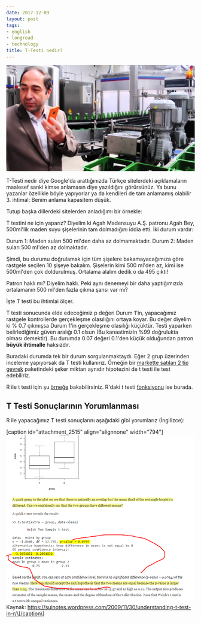 ```yaml
---
date: 2017-12-09
layout: post
tags:
- english
- longread
- technology
title: T-Testi nedir?
---
```


![maxresdefault.jpg](/images/maxresdefault.jpg)

T-Testi nedir diye Google'da arattığınızda Türkçe sitelerdeki açıklamaların maalesef sanki kimse anlamasın diye yazıldığını görürsünüz. Ya bunu yazanlar özellikle böyle yapıyorlar ya da kendileri de tam anlamamış olabilir 3. ihtimal: Benim anlama kapasitem düşük.

Tutup başka dillerdeki sitelerden anladığımı bir örnekle:

T testini ne için yaparız? Diyelim ki Agah Madensuyu A.Ş. patronu Agah Bey, 500ml'lik maden suyu şişelerinin tam dolmadığını iddia etti. İki durum vardır:

Durum 1: Maden suları 500 ml'den daha az dolmamaktadır. Durum 2: Maden suları 500 ml'den az dolmaktadır.

Şimdi, bu durumu doğrulamak için tüm şişelere bakamayacağımıza göre rastgele seçilen 10 şişeye bakalım. Şişelerin kimi 500 ml'den az, kimi ise 500ml'den çok doldurulmuş. Ortalama alalım dedik o da 495 çıktı!

Patron haklı mı? Diyelim haklı. Peki aynı denemeyi bir daha yaptığımızda ortalamanın 500 ml'den fazla çıkma şansı var mı?

İşte T testi bu ihtimlai ölçer.

T testi sonucunda elde edeceğimiz p değeri Durum 1'in, yapacağımız rastgele kontrollerde gerçekleşme olasılığını ortaya koyar. Bu değer diyelim ki % 0.7 çıkmışsa Durum 1'in gerçekleşme olasılığı küçüktür. Testi yaparken belirlediğimiz güven aralığı 0.1 olsun (Bu kanaatimizin %99 doğrulukta olması demektir). Bu durumda 0.07 değeri 0.1'den küçük olduğundan patron **büyük ihtimalle** haksızdır.

Buradaki durumda tek bir durum sorgulanmaktaydı. Eğer 2 grup üzerinden inceleme yapıyorsak da T testi kullanırız. Örneğin bir [markette satılan 2 tip gevrek](https://www.youtube.com/watch?v=SFYjnqDUPSQ&list=PLj7KBSJqWkAnqb7NHjMLAHE-I84z22_QH&index=5) paketindeki şeker miktarı aynıdır hipotezini de t testi ile test edebiliriz.

R ile t testi için şu [örneğe](http://www.instantr.com/2012/12/29/performing-a-one-sample-t-test-in-r/) bakabilirsiniz. R'daki t testi [fonksiyonu](https://www.statmethods.net/stats/ttest.html) ise burada.

## T Testi Sonuçlarının Yorumlanması

R ile yapacağımız T testi sonuçlarını aşağıdaki gibi yorumlarız (İngilizce):

\[caption id="attachment\_2515" align="alignnone" width="794"\]![T testi yorumlanması](/images/2017-12-09-15_50_08-understanding-t-test-in-r-_-scribbling.png) Kaynak: https://suinotes.wordpress.com/2009/11/30/understanding-t-test-in-r/\[/caption\]

